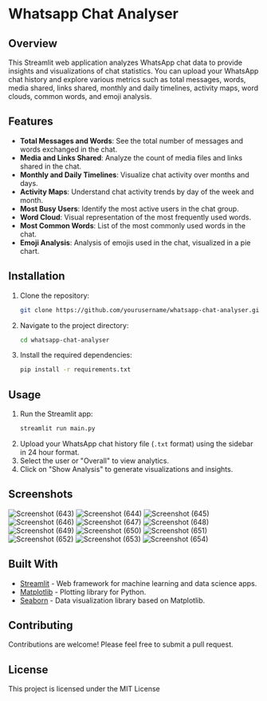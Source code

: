 
# Whatsapp Chat Analyser

## Overview
This Streamlit web application analyzes WhatsApp chat data to provide insights and visualizations of chat statistics. You can upload your WhatsApp chat history and explore various metrics such as total messages, words, media shared, links shared, monthly and daily timelines, activity maps, word clouds, common words, and emoji analysis.

## Features
- **Total Messages and Words**: See the total number of messages and words exchanged in the chat.
- **Media and Links Shared**: Analyze the count of media files and links shared in the chat.
- **Monthly and Daily Timelines**: Visualize chat activity over months and days.
- **Activity Maps**: Understand chat activity trends by day of the week and month.
- **Most Busy Users**: Identify the most active users in the chat group.
- **Word Cloud**: Visual representation of the most frequently used words.
- **Most Common Words**: List of the most commonly used words in the chat.
- **Emoji Analysis**: Analysis of emojis used in the chat, visualized in a pie chart.

## Installation
1. Clone the repository:
   ```bash
   git clone https://github.com/yourusername/whatsapp-chat-analyser.git
   ```
2. Navigate to the project directory:
   ```bash
   cd whatsapp-chat-analyser
   ```
3. Install the required dependencies:
   ```bash
   pip install -r requirements.txt
   ```

## Usage
1. Run the Streamlit app:
   ```bash
   streamlit run main.py
   ```
2. Upload your WhatsApp chat history file (`.txt` format) using the sidebar in 24 hour format.
3. Select the user or "Overall" to view analytics.
4. Click on "Show Analysis" to generate visualizations and insights.

## Screenshots
![Screenshot (643)](https://github.com/jay-2404/wts_APP/assets/128405000/bd086c1f-86af-437c-8a8a-98ea891ef00f)
![Screenshot (644)](https://github.com/jay-2404/wts_APP/assets/128405000/8d77d4a9-c5e3-4d18-8a8c-4e680f578a84)
![Screenshot (645)](https://github.com/jay-2404/wts_APP/assets/128405000/82602921-ad9a-4822-957a-fc26d3389384)
![Screenshot (646)](https://github.com/jay-2404/wts_APP/assets/128405000/399ae5df-9573-47ee-83fe-e5806ce008c6)
![Screenshot (647)](https://github.com/jay-2404/wts_APP/assets/128405000/3902e87f-08d6-4af3-8e38-78b0a3abac17)
![Screenshot (648)](https://github.com/jay-2404/wts_APP/assets/128405000/2302987b-d109-4b61-98fd-66d9737e5bd8)
![Screenshot (649)](https://github.com/jay-2404/wts_APP/assets/128405000/b5ce9ebf-8b6e-419a-9792-1e426b84b987)
![Screenshot (650)](https://github.com/jay-2404/wts_APP/assets/128405000/6001df83-145a-421b-8e24-34623b0e852e)
![Screenshot (651)](https://github.com/jay-2404/wts_APP/assets/128405000/326c8323-89dd-4508-8412-0005b79e6b02)
![Screenshot (652)](https://github.com/jay-2404/wts_APP/assets/128405000/21906ada-e218-415d-947b-1e45ab2a6ffe)
![Screenshot (653)](https://github.com/jay-2404/wts_APP/assets/128405000/81fecc33-b330-441a-b234-9de25ba935a8)
![Screenshot (654)](https://github.com/jay-2404/wts_APP/assets/128405000/84978cad-1d45-4703-ac12-99ab6a203871)





## Built With
- [Streamlit](https://streamlit.io/) - Web framework for machine learning and data science apps.
- [Matplotlib](https://matplotlib.org/) - Plotting library for Python.
- [Seaborn](https://seaborn.pydata.org/) - Data visualization library based on Matplotlib.

## Contributing
Contributions are welcome! Please feel free to submit a pull request.

## License
This project is licensed under the MIT License 


